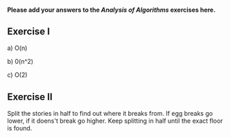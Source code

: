 #### Please add your answers to the **_Analysis of Algorithms_** exercises here.

## Exercise I

a) O(n)

b) 0(n^2)

c) O(2)

## Exercise II

Split the stories in half to find out where it breaks from.
If egg breaks go lower, if it doens't break go higher.
Keep splitting in half until the exact floor is found.
